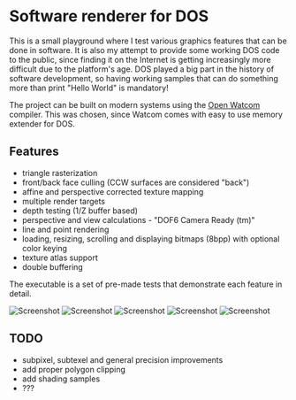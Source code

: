 Software renderer for DOS
================
This is a small playground where I test various graphics features that can be done in software. It is also my attempt to provide some working DOS code to the public, since finding it on the Internet is getting increasingly more difficult due to the platform's age. DOS played a big part in the history of software development, so having working samples that can do something more than print "Hello World" is mandatory!

The project can be built on modern systems using the [Open Watcom](http://www.openwatcom.org/) compiler. This was chosen, since Watcom comes with easy to use memory extender for DOS.

Features
-------

- triangle rasterization
- front/back face culling (CCW surfaces are considered "back")
- affine and perspective corrected texture mapping
- multiple render targets
- depth testing (1/Z buffer based)
- perspective and view calculations - "DOF6 Camera Ready (tm)"
- line and point rendering
- loading, resizing, scrolling and displaying bitmaps (8bpp) with optional color keying
- texture atlas support
- double buffering

The executable is a set of pre-made tests that demonstrate each feature in detail.

![Screenshot](http://kondrak.info/images/dos3d/1.png?raw=true)
![Screenshot](http://kondrak.info/images/dos3d/2.png?raw=true)
![Screenshot](http://kondrak.info/images/dos3d/3.png?raw=true)
![Screenshot](http://kondrak.info/images/dos3d/4.png?raw=true)
![Screenshot](http://kondrak.info/images/dos3d/5.png?raw=true)

TODO
-------

- subpixel, subtexel and general precision improvements
- add proper polygon clipping
- add shading samples
- ???
